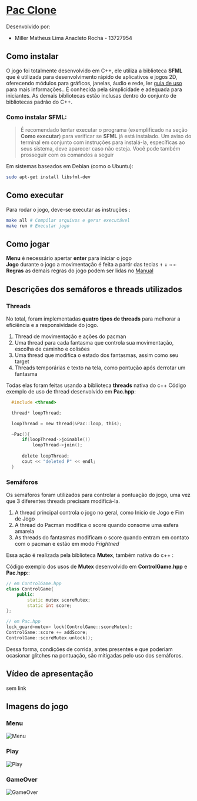 # [Pac Clone](https://github.com/MillerAnacleto/Pac-Clone)
Desenvolvido por:
- Miller Matheus Lima Anacleto Rocha - 13727954

## Como instalar

O jogo foi totalmente desenvolvido em C++, ele utiliza a biblioteca **SFML** que é utilizada para desenvolvimento rápido de aplicativos e jogos 2D, oferecendo módulos para gráficos, janelas, áudio e rede, ler [guia de uso](https://www.sfml-dev.org/index.php) para mais informações.. É conhecida pela simplicidade e adequada para iniciantes. As demais bibliotecas estão inclusas dentro do conjunto de bibliotecas padrão do C++.

### Como instalar SFML:

> É recomendado tentar executar o programa (exemplificado na seção **Como executar**) para verificar se **SFML** já está instalado. Um aviso do terminal em conjunto com instruções para instalá-la, específicas ao seus sistema, deve aparecer caso não esteja. Você pode também prosseguir com os comandos a seguir

Em sistemas baseados em Debian (como o Ubuntu):

```sh
sudo apt-get install libsfml-dev
```

## Como executar

Para rodar o jogo, deve-se executar as instruções :
```sh
make all # Compilar arquivos e gerar executável
make run # Executar jogo
```

## Como jogar

**Menu** é necessário apertar **enter** para iniciar o jogo <br>
**Jogo** durante o jogo a movimentação é feita a partir das teclas <kbd>↑</kbd> <kbd>↓</kbd> <kbd>→</kbd> <kbd>←</kbd> <br>
**Regras** as demais regras do jogo podem ser lidas no [Manual](https://www.nintendo.co.jp/clv/manuals/en/pdf/CLV-P-NABME.pdf)

## Descrições dos semáforos e threads utilizados

### Threads

No total, foram implementadas **quatro tipos de threads** para melhorar a eficiência e a responsividade do jogo. 

1. Thread de movimentação e ações do pacman
2. Uma thread para cada fantasma que controla sua movimentação, escolha de caminho e colisões
3. Uma thread que modifica o estado dos fantasmas, assim como seu target
4. Threads temporárias e texto na tela, como pontução após derrotar um fantasma

Todas elas foram feitas usando a biblioteca **threads** nativa do c++
Código exemplo de uso de thread desenvolvido em **Pac.hpp**:
```c
  #include <thread>

  thread* loopThread;

  loopThread = new thread(&Pac::loop, this);

  ~Pac(){
      if(loopThread->joinable())
          loopThread->join();
      
      delete loopThread;
      cout << "deleted P" << endl;
  }
```
### Semáforos

Os semáforos foram utilizados para controlar a pontuação do jogo, uma vez que 3 diferentes threads precisam  modificá-la.

1. A thread principal controla o jogo no geral, como Inicio de Jogo e Fim de Jogo
2. A thread do Pacman modifica o score quando consome uma esfera amarela
3. As threads do fantasmas modificam o score quando entram em contato com o pacman e estão em modo *Frightned*

Essa ação é realizada pela biblioteca **Mutex**, também nativa do c++ : 

Código exemplo dos usos de **Mutex** desenvolvido em **ControlGame.hpp** e **Pac.hpp**::
```c++
// em ControlGame.hpp
class ControlGame{
    public:
        static mutex scoreMutex;
        static int score;
};

// em Pac.hpp
lock_guard<mutex> lock(ControlGame::scoreMutex);
ControlGame::score += addScore;
ControlGame::scoreMutex.unlock();

```

Dessa forma, condições de corrida, antes presentes e que poderiam ocasionar glitches na pontuação, são mitigadas pelo uso dos semáforos. 

## Vídeo de apresentação

sem link

## Imagens do jogo

### Menu
![Menu](images/Menu.png)

### Play
![Play](images/Play.png)

### GameOver
![GameOver](images/GameOver.png)
